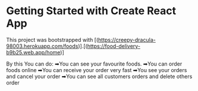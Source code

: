 # Getting Started with Create React App

This project was bootstrapped with [(https://creepy-dracula-98003.herokuapp.com/foods)].[(https://food-delivery-b9b25.web.app/home)]

By this You can do: ➡You can see your favourite foods.
➡You can order foods online
➡You can receive your order very fast
➡You see your orders and cancel your order
➡You can see all customers orders and delete others order
